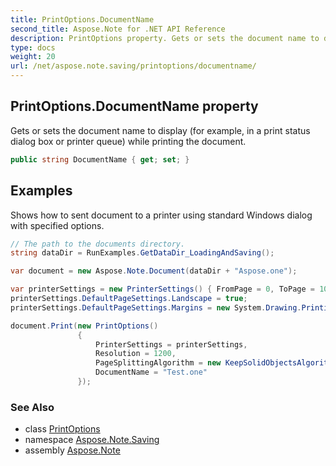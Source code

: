 ```yaml
---
title: PrintOptions.DocumentName
second_title: Aspose.Note for .NET API Reference
description: PrintOptions property. Gets or sets the document name to display for example in a print status dialog box or printer queue while printing the document
type: docs
weight: 20
url: /net/aspose.note.saving/printoptions/documentname/
---
```

## PrintOptions.DocumentName property

Gets or sets the document name to display (for example, in a print status dialog box or printer queue) while printing the document.

```csharp
public string DocumentName { get; set; }
```

## Examples

Shows how to sent document to a printer using standard Windows dialog with specified options.

```csharp
// The path to the documents directory.
string dataDir = RunExamples.GetDataDir_LoadingAndSaving();

var document = new Aspose.Note.Document(dataDir + "Aspose.one");

var printerSettings = new PrinterSettings() { FromPage = 0, ToPage = 10 };
printerSettings.DefaultPageSettings.Landscape = true;
printerSettings.DefaultPageSettings.Margins = new System.Drawing.Printing.Margins(50, 50, 150, 50);

document.Print(new PrintOptions()
               {
                   PrinterSettings = printerSettings,
                   Resolution = 1200,
                   PageSplittingAlgorithm = new KeepSolidObjectsAlgorithm(),
                   DocumentName = "Test.one"
               });
```

### See Also

* class [PrintOptions](../)
* namespace [Aspose.Note.Saving](../../printoptions/)
* assembly [Aspose.Note](../../../)


